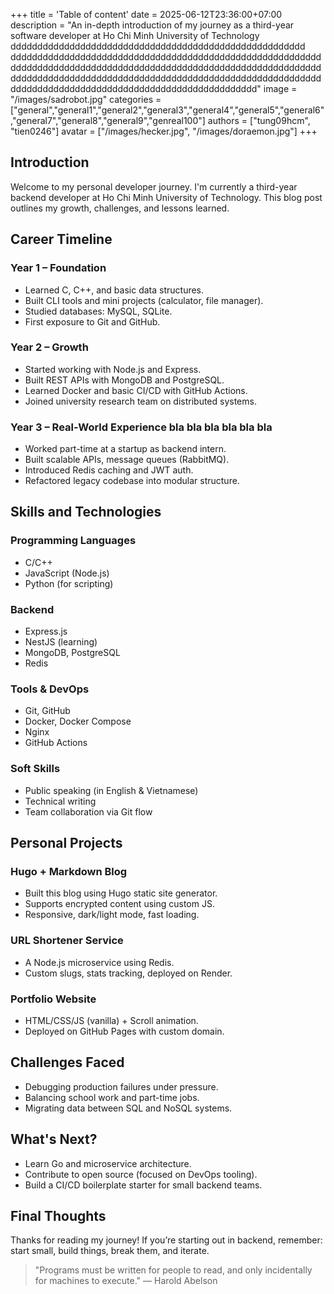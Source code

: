 +++
title = 'Table of content'
date = 2025-06-12T23:36:00+07:00
description = "An in-depth introduction of my journey as a third-year software developer at Ho Chi Minh University of Technology ddddddddddddddddddddddddddddddddddddddddddddddddddddddd dddddddddddddddddddddddddddddddddddddddddddddddddddddddddddddddddddddddddddddddddddddddddddddddddddddddddddddddddddddddddddddddddddddddddddddddddddddddddddddddddddddddddddddddddddddddddddddddddddddddddddddddddddddddddddd"
image = "/images/sadrobot.jpg"
categories = ["general","general1","general2","general3","general4","general5","general6","general7","general8","general9","genreal100"]
authors = ["tung09hcm", "tien0246"]
avatar = ["/images/hecker.jpg", "/images/doraemon.jpg"]
+++


## Introduction

Welcome to my personal developer journey. I'm currently a third-year backend developer at Ho Chi Minh University of Technology. This blog post outlines my growth, challenges, and lessons learned.

## Career Timeline

### Year 1 – Foundation

- Learned C, C++, and basic data structures.
- Built CLI tools and mini projects (calculator, file manager).
- Studied databases: MySQL, SQLite.
- First exposure to Git and GitHub.

### Year 2 – Growth

- Started working with Node.js and Express.
- Built REST APIs with MongoDB and PostgreSQL.
- Learned Docker and basic CI/CD with GitHub Actions.
- Joined university research team on distributed systems.

### Year 3 – Real-World Experience bla bla bla bla bla bla

- Worked part-time at a startup as backend intern.
- Built scalable APIs, message queues (RabbitMQ).
- Introduced Redis caching and JWT auth.
- Refactored legacy codebase into modular structure.

## Skills and Technologies

### Programming Languages

- C/C++
- JavaScript (Node.js)
- Python (for scripting)

### Backend

- Express.js
- NestJS (learning)
- MongoDB, PostgreSQL
- Redis

### Tools & DevOps

- Git, GitHub
- Docker, Docker Compose
- Nginx
- GitHub Actions

### Soft Skills

- Public speaking (in English & Vietnamese)
- Technical writing
- Team collaboration via Git flow

## Personal Projects

### Hugo + Markdown Blog

- Built this blog using Hugo static site generator.
- Supports encrypted content using custom JS.
- Responsive, dark/light mode, fast loading.

### URL Shortener Service

- A Node.js microservice using Redis.
- Custom slugs, stats tracking, deployed on Render.

### Portfolio Website

- HTML/CSS/JS (vanilla) + Scroll animation.
- Deployed on GitHub Pages with custom domain.

## Challenges Faced

- Debugging production failures under pressure.
- Balancing school work and part-time jobs.
- Migrating data between SQL and NoSQL systems.

## What's Next?

- Learn Go and microservice architecture.
- Contribute to open source (focused on DevOps tooling).
- Build a CI/CD boilerplate starter for small backend teams.

## Final Thoughts

Thanks for reading my journey! If you’re starting out in backend, remember: start small, build things, break them, and iterate.

> "Programs must be written for people to read, and only incidentally for machines to execute." — Harold Abelson
